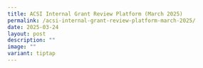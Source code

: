 ```yaml
---
title: ACSI Internal Grant Review Platform (March 2025)
permalink: /acsi-internal-grant-review-platform-march-2025/
date: 2025-03-24
layout: post
description: ""
image: ""
variant: tiptap
---
```

<p></p>